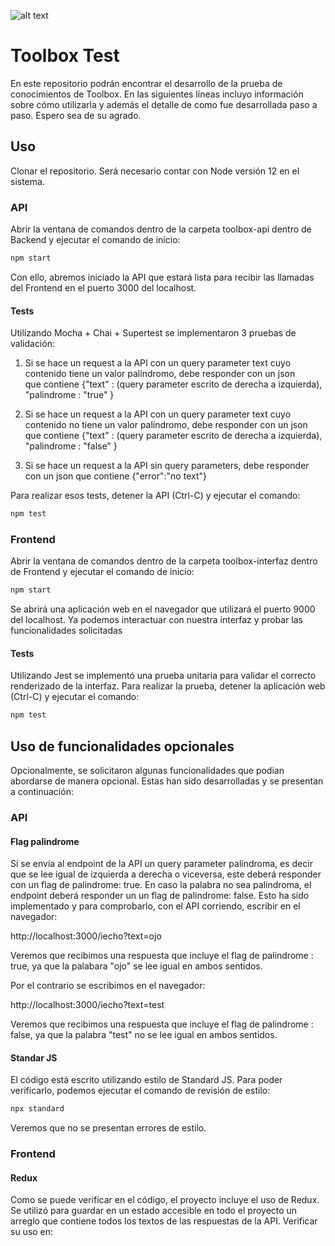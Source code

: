 ![alt text](https://files.toolboxtve.com/wp-content/uploads/2018/06/28172724/logo-stycky.png) 

# Toolbox Test

En este repositorio podrán encontrar el desarrollo de la prueba de conocimientos de Toolbox. En las siguientes líneas incluyo información sobre cómo utilizarla y además el detalle de como fue desarrollada paso a paso. Espero sea de su agrado.

## Uso
Clonar el repositorio. Será necesario contar con Node versión 12 en el sistema.

### API

Abrir la ventana de comandos dentro de la carpeta toolbox-api dentro de Backend y ejecutar el comando de inicio:
```bash
npm start
```
Con ello, abremos iniciado la API que estará lista para recibir las llamadas del Frontend en el puerto 3000 del localhost.

#### Tests

Utilizando Mocha + Chai + Supertest se implementaron 3 pruebas de validación:

1. Si se hace un request a la API con un query parameter text cuyo contenido tiene un valor palíndromo, debe responder con un json que contiene {"text" : (query parameter escrito de derecha a izquierda), "palindrome : "true" }

2. Si se hace un request a la API con un query parameter text cuyo contenido no tiene un valor palíndromo, debe responder con un json que contiene {"text" : (query parameter escrito de derecha a izquierda), "palindrome : "false" }

3. Si se hace un request a la API sin query parameters, debe responder con un json que contiene {"error":"no text"}

Para realizar esos tests, detener la API (Ctrl-C) y ejecutar el comando:
```bash
npm test
```

### Frontend

Abrir la ventana de comandos dentro de la carpeta toolbox-interfaz dentro de Frontend y ejecutar el comando de inicio:
```bash
npm start
```
Se abrirá una aplicación web en el navegador que utilizará el puerto 9000 del localhost. Ya podemos interactuar con nuestra interfaz y probar las funcionalidades solicitadas

#### Tests

Utilizando Jest se implementó una prueba unitaria para validar el correcto renderizado de la interfaz. Para realizar la prueba, detener la aplicación web (Ctrl-C) y ejecutar el comando:
```bash
npm test
```


## Uso de funcionalidades opcionales
Opcionalmente, se solicitaron algunas funcionalidades que podian abordarse de manera opcional. Estas han sido desarrolladas y se presentan a continuación:

### API
#### Flag palindrome
Si se envía al endpoint de la API un query parameter palíndroma, es decir que se lee igual de izquierda a derecha o viceversa, este deberá responder con un flag de palindrome: true. En caso la palabra no sea palíndroma, el endpoint deberá responder un un flag de palindrome: false. Esto ha sido implementado y para comprobarlo, con el API corriendo, escribir en el navegador:

http://localhost:3000/iecho?text=ojo

Veremos que recibimos una respuesta que incluye el flag de palindrome : true, ya que la palabara "ojo" se lee igual en ambos sentidos.

Por el contrario se escribimos en el navegador:

http://localhost:3000/iecho?text=test

Veremos que recibimos una respuesta que incluye el flag de palindrome : false, ya que la palabra "test" no se lee igual en ambos sentidos.

#### Standar JS
El código está escrito utilizando estilo de Standard JS. Para poder verificarlo, podemos ejecutar el comando de revisión de estilo:
```bash
npx standard
```
Veremos que no se presentan errores de estilo.

### Frontend
#### Redux
Como se puede verificar en el código, el proyecto incluye el uso de Redux. Se utilizó para guardar en un estado accesible en todo el proyecto un arreglo que contiene todos los textos de las respuestas de la API.
Verificar su uso en:




